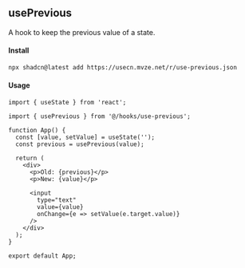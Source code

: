 ## usePrevious

A hook to keep the previous value of a state.

#### Install

```bash
npx shadcn@latest add https://usecn.mvze.net/r/use-previous.json
```

#### Usage

```tsx
import { useState } from 'react';

import { usePrevious } from '@/hooks/use-previous';

function App() {
  const [value, setValue] = useState('');
  const previous = usePrevious(value);

  return (
    <div>
      <p>Old: {previous}</p>
      <p>New: {value}</p>

      <input
        type="text"
        value={value}
        onChange={e => setValue(e.target.value)}
      />
    </div>
  );
}

export default App;
```
